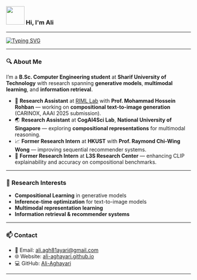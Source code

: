 ### <img src="https://media.giphy.com/media/VgCDAzcKvsR6OM0uWg/giphy.gif" width="50"> Hi, I'm Ali  
---

[![Typing SVG](https://readme-typing-svg.demolab.com?font=Fira+Code&pause=1000&color=53F7CF&width=435&lines=AI+Researcher;Generative+Models;Compositional+Learning;Multimodal+Deep+Learning)](https://git.io/typing-svg)  

---

### 🔍 **About Me**
I’m a **B.Sc. Computer Engineering student** at **Sharif University of Technology** with research spanning **generative models**, **multimodal learning**, and **information retrieval**.  

- 🧠 **Research Assistant** at [RIML Lab](https://riml.ce.sharif.edu/) with **Prof. Mohammad Hossein Rohban** — working on **compositional text-to-image generation** (CARINOX, AAAI 2025 submission).  
- 🌏 **Research Assistant** at **CogAI4Sci Lab**, **National University of Singapore** — exploring **compositional representations** for multimodal reasoning.  
- 📈 **Former Research Intern** at **HKUST** with **Prof. Raymond Chi-Wing Wong** — improving sequential recommender systems.  
- 🔎 **Former Research Intern** at **L3S Research Center** — enhancing CLIP explainability and accuracy on compositional benchmarks.  

---

### 🎯 **Research Interests**
- **Compositional Learning** in generative models  
- **Inference-time optimization** for text-to-image models  
- **Multimodal representation learning**  
- **Information retrieval & recommender systems**  

---

### 📫 **Contact**
- 📧 Email: [ali.agh81ayari@gmail.com](mailto:ali.agh81ayari@gmail.com)  
- 🌐 Website: [ali-aghayari.github.io](https://ali-aghayari.github.io)  
- 💻 GitHub: [Ali-Aghayari](https://github.com/Ali-Aghayari)  

---
